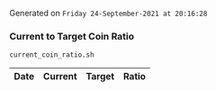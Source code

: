 Generated on `Friday 24-September-2021 at 20:16:28`

### Current to Target Coin Ratio
`current_coin_ratio.sh`

Date|Current|Target|Ratio
---|---|---|---
